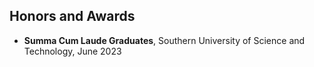 ## Honors and Awards

- **Summa Cum Laude Graduates**, Southern University of Science and Technology, June 2023
